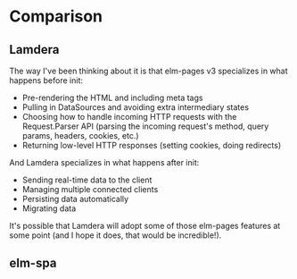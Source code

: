 # Comparison

## Lamdera

The way I've been thinking about it is that elm-pages v3 specializes in what happens before init:

- Pre-rendering the HTML and including meta tags
- Pulling in DataSources and avoiding extra intermediary states
- Choosing how to handle incoming HTTP requests with the Request.Parser API (parsing the incoming request's method, query params, headers, cookies, etc.)
- Returning low-level HTTP responses (setting cookies, doing redirects)

And Lamdera specializes in what happens after init:

- Sending real-time data to the client
- Managing multiple connected clients
- Persisting data automatically
- Migrating data

It's possible that Lamdera will adopt some of those elm-pages features at some point (and I hope it does, that would be incredible!).

## elm-spa
